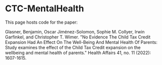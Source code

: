 # CTC-MentalHealth
This page hosts code for the paper:

Glasner, Benjamin, Oscar Jiménez-Solomon, Sophie M. Collyer, Irwin Garfinkel, and Christopher T. Wimer. 
"No Evidence The Child Tax Credit Expansion Had An Effect On The Well-Being And Mental Health Of Parents: 
Study examines the effect of the Child Tax Credit expansion on the wellbeing and mental health of parents." 
Health Affairs 41, no. 11 (2022): 1607-1615.
